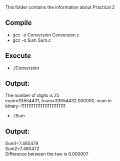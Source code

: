 This folder contains the information about Practical 2

## Compile

* gcc -o Conversion Conversion.c
* gcc -o Sum Sum.c

## Execute

* ./Conversion

## Output: 

The number of digits is 25 <br>
inum=33554431,  fnum=33554432.000000, inum in binary=1111111111111111111111111 <br>

* ./Sum

## Output: 

 Sum1=7.485478 <br>
 Sum2=7.485472 <br>
 Difference between the two is 0.000007 <br>